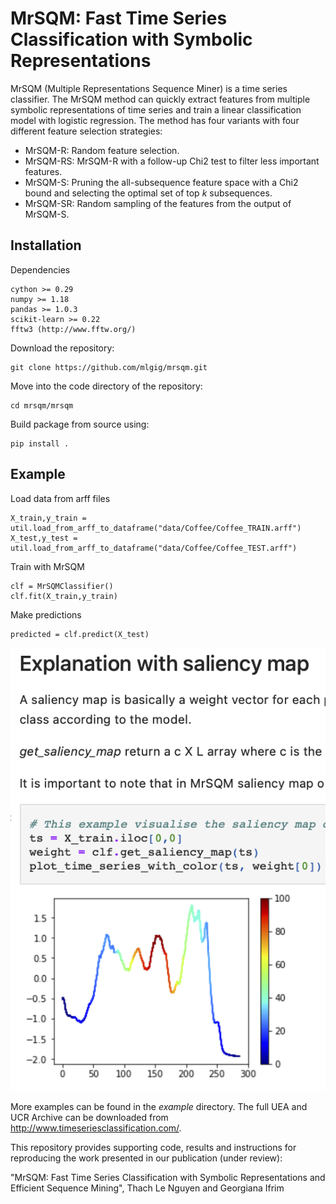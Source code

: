 # MrSQM: Fast Time Series Classification with Symbolic Representations

MrSQM (Multiple Representations Sequence Miner) is a time series classifier. The 
MrSQM method can quickly extract features from multiple symbolic representations of time series and train a linear classification model with logistic regression. The method has four variants with four different feature selection strategies:

  * MrSQM-R: Random feature selection.
  * MrSQM-RS: MrSQM-R with a follow-up Chi2 test to filter less important features.
  * MrSQM-S: Pruning the all-subsequence feature space with a Chi2 bound and selecting the optimal set of top *k* subsequences.
  * MrSQM-SR: Random sampling of the features from the output of MrSQM-S.

## Installation

Dependencies
```
cython >= 0.29
numpy >= 1.18
pandas >= 1.0.3
scikit-learn >= 0.22
fftw3 (http://www.fftw.org/)
```

Download the repository: 
```
git clone https://github.com/mlgig/mrsqm.git
```
Move into the code directory of the repository: 
```
cd mrsqm/mrsqm
```
Build package from source using: 
```
pip install .
```
## Example

Load data from arff files
```
X_train,y_train = util.load_from_arff_to_dataframe("data/Coffee/Coffee_TRAIN.arff")
X_test,y_test = util.load_from_arff_to_dataframe("data/Coffee/Coffee_TEST.arff")
```
Train with MrSQM
```
clf = MrSQMClassifier()
clf.fit(X_train,y_train)
```

Make predictions
```
predicted = clf.predict(X_test)
```

![Alt](explanation-mrsqm-example.png) 

More examples can be found in the *example* directory. The full UEA and UCR Archive can be downloaded from http://www.timeseriesclassification.com/.


This repository provides supporting code, results and instructions for reproducing the work presented in our publication (under review):

"MrSQM: Fast Time Series Classification with Symbolic Representations and Efficient Sequence Mining", Thach Le Nguyen and Georgiana Ifrim
